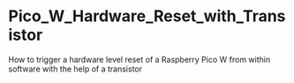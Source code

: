 # Pico_W_Hardware_Reset_with_Transistor
How to trigger a hardware level reset of a Raspberry Pico W from within software with the help of a transistor
